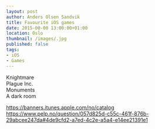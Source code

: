 ```yaml
---
layout: post
author: Anders Olsen Sandvik
title: Favourite iOS games
date: 2015-00-00 13:00:00+01:00
location: Oslo
thumbnail: /images/.jpg
published: false
tags:
- iOS
- Games
---
```


Knightmare  
Plague Inc.  
Monuments  
A dark room  

https://banners.itunes.apple.com/no/catalog
https://www.pelp.no/question/057d825d-c55c-461f-876b-29abcee247da#4de9cfd2-a7ed-4c2e-a5a4-e14ee21391e1
